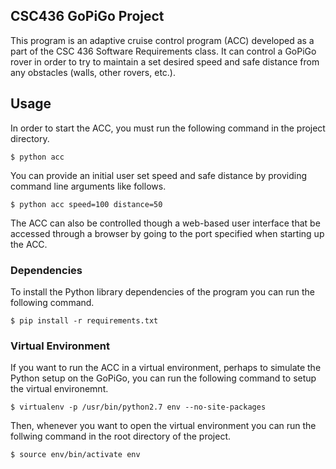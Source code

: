 ## CSC436 GoPiGo Project
This program is an adaptive cruise control program (ACC) developed as a part of the CSC 436 Software Requirements class. It can control a GoPiGo rover in order to try to maintain a set desired speed and safe distance from any obstacles (walls, other rovers, etc.).

## Usage
In order to start the ACC, you must run the following command in the project directory.

```
$ python acc
```

You can provide an initial user set speed and safe distance by providing command line arguments like follows.

```
$ python acc speed=100 distance=50
```

The ACC can also be controlled though a web-based user interface that be accessed through a browser by going to the port specified when starting up the ACC.

### Dependencies
To install the Python library dependencies of the program you can run the following command.

```
$ pip install -r requirements.txt
```

### Virtual Environment
If you want to run the ACC in a virtual environment, perhaps to simulate the Python setup on the GoPiGo, you can run the following command to setup the virtual environemnt.

```
$ virtualenv -p /usr/bin/python2.7 env --no-site-packages
```

Then, whenever you want to open the virtual environment you can run the follwing command in the root directory of the project.

```
$ source env/bin/activate env
```
